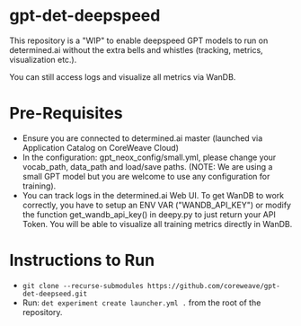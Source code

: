 # gpt-det-deepspeed

This repository is a "WIP" to enable deepspeed GPT models to run on determined.ai without the extra bells and whistles (tracking, metrics, visualization etc.). 

You can still access logs and visualize all metrics via WanDB.

# Pre-Requisites

* Ensure you are connected to determined.ai master (launched via Application Catalog on CoreWeave Cloud)
* In the configuration: gpt_neox_config/small.yml, please change your vocab_path, data_path and load/save paths. (NOTE: We are using a small GPT model but you are welcome to use any configuration for training).
* You can track logs in the determined.ai Web UI. To get WanDB to work correctly, you have to setup an ENV VAR ("WANDB_API_KEY") or modify the function get_wandb_api_key() in deepy.py to just return your API Token. You will be able to visualize all training metrics directly in WanDB.

# Instructions to Run

* ```git clone --recurse-submodules https://github.com/coreweave/gpt-det-deepseed.git```
* Run: ```det experiment create launcher.yml .``` from the root of the repository.


